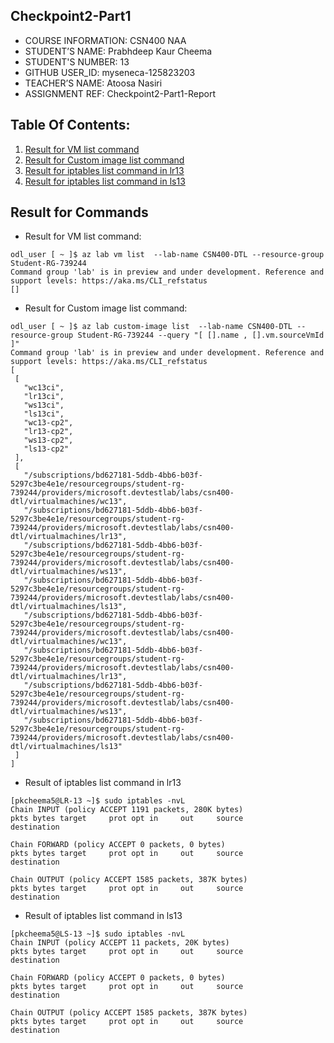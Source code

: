 ## Checkpoint2-Part1
 
 * COURSE INFORMATION: CSN400 NAA
 * STUDENT’S NAME: Prabhdeep Kaur Cheema
 * STUDENT'S NUMBER: 13
 * GITHUB USER_ID: myseneca-125823203
 * TEACHER’S NAME: Atoosa Nasiri
 * ASSIGNMENT REF: Checkpoint2-Part1-Report

## Table Of Contents:
1. [Result for VM list command](##Result%20for%20VM%20list%20command)
2. [Result for Custom image list command](##Result%20for%20Custom%20image%20list%20command)
3. [Result for iptables list command in lr13](##Result%20for%20iptables%20list%20command%20in%20lr13) 
4. [Result for iptables list command in ls13](##Result%20for%20iptables%20list%20command%20in%20ls13) 

 ## Result for Commands
 * Result for VM list command:
 ```
 odl_user [ ~ ]$ az lab vm list  --lab-name CSN400-DTL --resource-group Student-RG-739244
 Command group 'lab' is in preview and under development. Reference and support levels: https://aka.ms/CLI_refstatus
 []
 ```
 * Result for Custom image list command:
 ```
 odl_user [ ~ ]$ az lab custom-image list  --lab-name CSN400-DTL --resource-group Student-RG-739244 --query "[ [].name , [].vm.sourceVmId ]" 
Command group 'lab' is in preview and under development. Reference and support levels: https://aka.ms/CLI_refstatus
[
  [
    "wc13ci",
    "lr13ci",
    "ws13ci",
    "ls13ci",
    "wc13-cp2",
    "lr13-cp2",
    "ws13-cp2",
    "ls13-cp2"
  ],
  [
    "/subscriptions/bd627181-5ddb-4bb6-b03f-5297c3be4e1e/resourcegroups/student-rg-739244/providers/microsoft.devtestlab/labs/csn400-dtl/virtualmachines/wc13",
    "/subscriptions/bd627181-5ddb-4bb6-b03f-5297c3be4e1e/resourcegroups/student-rg-739244/providers/microsoft.devtestlab/labs/csn400-dtl/virtualmachines/lr13",
    "/subscriptions/bd627181-5ddb-4bb6-b03f-5297c3be4e1e/resourcegroups/student-rg-739244/providers/microsoft.devtestlab/labs/csn400-dtl/virtualmachines/ws13",
    "/subscriptions/bd627181-5ddb-4bb6-b03f-5297c3be4e1e/resourcegroups/student-rg-739244/providers/microsoft.devtestlab/labs/csn400-dtl/virtualmachines/ls13",
    "/subscriptions/bd627181-5ddb-4bb6-b03f-5297c3be4e1e/resourcegroups/student-rg-739244/providers/microsoft.devtestlab/labs/csn400-dtl/virtualmachines/wc13",
    "/subscriptions/bd627181-5ddb-4bb6-b03f-5297c3be4e1e/resourcegroups/student-rg-739244/providers/microsoft.devtestlab/labs/csn400-dtl/virtualmachines/lr13",
    "/subscriptions/bd627181-5ddb-4bb6-b03f-5297c3be4e1e/resourcegroups/student-rg-739244/providers/microsoft.devtestlab/labs/csn400-dtl/virtualmachines/ws13",
    "/subscriptions/bd627181-5ddb-4bb6-b03f-5297c3be4e1e/resourcegroups/student-rg-739244/providers/microsoft.devtestlab/labs/csn400-dtl/virtualmachines/ls13"
  ]
]
 ```

 * Result of iptables list command in lr13
 ```
 [pkcheema5@LR-13 ~]$ sudo iptables -nvL
Chain INPUT (policy ACCEPT 1191 packets, 280K bytes)
 pkts bytes target     prot opt in     out     source               destination

Chain FORWARD (policy ACCEPT 0 packets, 0 bytes)
 pkts bytes target     prot opt in     out     source               destination

Chain OUTPUT (policy ACCEPT 1585 packets, 387K bytes)
 pkts bytes target     prot opt in     out     source               destination

 ```

 * Result of iptables list command in ls13
 ```
 [pkcheema5@LS-13 ~]$ sudo iptables -nvL
Chain INPUT (policy ACCEPT 11 packets, 20K bytes)
 pkts bytes target     prot opt in     out     source               destination

Chain FORWARD (policy ACCEPT 0 packets, 0 bytes)
 pkts bytes target     prot opt in     out     source               destination

Chain OUTPUT (policy ACCEPT 1585 packets, 387K bytes)
 pkts bytes target     prot opt in     out     source               destination

 ```